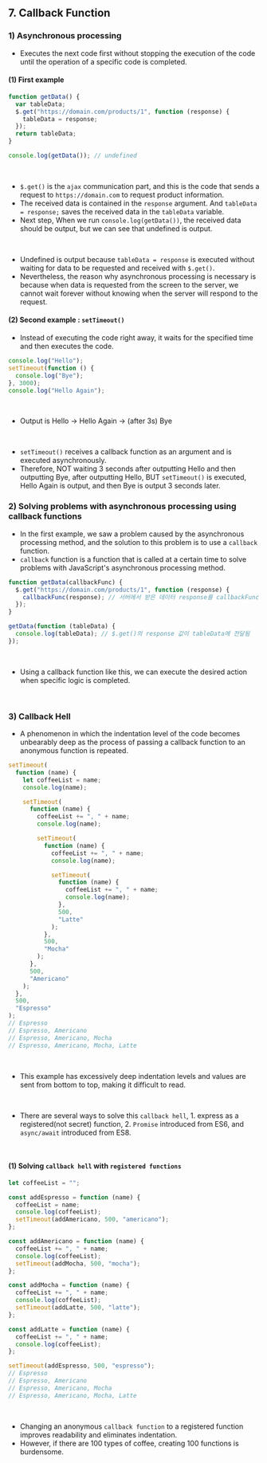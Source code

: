 ## 7. Callback Function

### 1) Asynchronous processing
* Executes the next code first without stopping the execution of the code until the operation of a specific code is completed.

#### (1) First example
```javascript
function getData() {
  var tableData;
  $.get("https://domain.com/products/1", function (response) {
    tableData = response;
  });
  return tableData;
}

console.log(getData()); // undefined
```
<br>

* ```$.get()``` is the ```ajax``` communication part, and this is the code that sends a request to ```https://domain.com``` to request product information.
* The received data is contained in the ```response``` argument. And ```tableData = response;``` saves the received data in the ```tableData``` variable.
* Next step, When we run ```console.log(getData())```, the received data should be output, but we can see that undefined is output.
<br>

* Undefined is output because ```tableData = response``` is executed without waiting for data to be requested and received with ```$.get()```.
* Nevertheless, the reason why asynchronous processing is necessary is because when data is requested from the screen to the server, we cannot wait forever without knowing when the server will respond to the request.

#### (2) Second example : ```setTimeout()```
* Instead of executing the code right away, it waits for the specified time and then executes the code.
```javascript
console.log("Hello");
setTimeout(function () {
  console.log("Bye");
}, 3000);
console.log("Hello Again");
```
<br>

* Output is Hello -> Hello Again -> (after 3s) Bye
<br>

* ```setTimeout()``` receives a callback function as an argument and is executed asynchronously.
* Therefore, NOT waiting 3 seconds after outputting Hello and then outputting Bye, after outputting Hello, BUT ```setTimeout()``` is executed, Hello Again is output, and then Bye is output 3 seconds later.

### 2) Solving problems with asynchronous processing using callback functions
* In the first example, we saw a problem caused by the asynchronous processing method, and the solution to this problem is to use a ```callback``` function.
* ```callback``` function is a function that is called at a certain time to solve problems with JavaScript's asynchronous processing method.
```javascript
function getData(callbackFunc) {
  $.get("https://domain.com/products/1", function (response) {
    callbackFunc(response); // 서버에서 받은 데이터 response를 callbackFunc() 함수에 넘겨줌
  });
}

getData(function (tableData) {
  console.log(tableData); // $.get()의 response 값이 tableData에 전달됨
});
```
<br>

* Using a callback function like this, we can execute the desired action when specific logic is completed.
<br>

### 3) Callback Hell
* A phenomenon in which the indentation level of the code becomes unbearably deep as the process of passing a callback function to an anonymous function is repeated.
```javascript
setTimeout(
  function (name) {
    let coffeeList = name;
    console.log(name);

    setTimeout(
      function (name) {
        coffeeList += ", " + name;
        console.log(name);

        setTimeout(
          function (name) {
            coffeeList += ", " + name;
            console.log(name);

            setTimeout(
              function (name) {
                coffeeList += ", " + name;
                console.log(name);
              },
              500,
              "Latte"
            );
          },
          500,
          "Mocha"
        );
      },
      500,
      "Americano"
    );
  },
  500,
  "Espresso"
);
// Espresso
// Espresso, Americano
// Espresso, Americano, Mocha
// Espresso, Americano, Mocha, Latte
```
<br>

* This example has excessively deep indentation levels and values are sent from bottom to top, making it difficult to read.
<br>

* There are several ways to solve this ```callback hell```, 1. express as a registered(not secret) function, 2. ```Promise``` introduced from ES6, and ```async/await``` introduced from ES8.
<br>

#### (1) Solving ```callback hell``` with ```registered functions```
```javascript
let coffeeList = "";

const addEspresso = function (name) {
  coffeeList = name;
  console.log(coffeeList);
  setTimeout(addAmericano, 500, "americano");
};

const addAmericano = function (name) {
  coffeeList += ", " + name;
  console.log(coffeeList);
  setTimeout(addMocha, 500, "mocha");
};

const addMocha = function (name) {
  coffeeList += ", " + name;
  console.log(coffeeList);
  setTimeout(addLatte, 500, "latte");
};

const addLatte = function (name) {
  coffeeList += ", " + name;
  console.log(coffeeList);
};

setTimeout(addEspresso, 500, "espresso");
// Espresso
// Espresso, Americano
// Espresso, Americano, Mocha
// Espresso, Americano, Mocha, Latte
```
<br>

* Changing an anonymous ```callback function``` to a registered function improves readability and eliminates indentation.
* However, if there are 100 types of coffee, creating 100 functions is burdensome.


